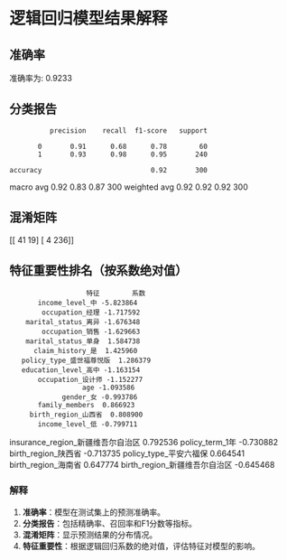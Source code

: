 # 逻辑回归模型结果解释

## 准确率
准确率为: 0.9233

## 分类报告
              precision    recall  f1-score   support

           0       0.91      0.68      0.78        60
           1       0.93      0.98      0.95       240

    accuracy                           0.92       300
   macro avg       0.92      0.83      0.87       300
weighted avg       0.92      0.92      0.92       300

## 混淆矩阵
[[ 41  19]
 [  4 236]]

## 特征重要性排名（按系数绝对值）
                       特征        系数
           income_level_中 -5.823864
            occupation_经理 -1.717592
        marital_status_离异 -1.676348
            occupation_销售 -1.629663
        marital_status_单身  1.584738
          claim_history_是  1.425960
       policy_type_盛世福尊悦版  1.286379
       education_level_高中 -1.163154
           occupation_设计师 -1.152277
                      age -1.093586
                 gender_女 -0.993786
           family_members  0.866923
         birth_region_山西省  0.808900
           income_level_低 -0.799711
insurance_region_新疆维吾尔自治区  0.792536
           policy_term_1年 -0.730882
         birth_region_陕西省 -0.713735
        policy_type_平安六福保  0.664541
         birth_region_海南省  0.647774
    birth_region_新疆维吾尔自治区 -0.645468

### 解释
1. **准确率**：模型在测试集上的预测准确率。
2. **分类报告**：包括精确率、召回率和F1分数等指标。
3. **混淆矩阵**：显示预测结果的分布情况。
4. **特征重要性**：根据逻辑回归系数的绝对值，评估特征对模型的影响。
